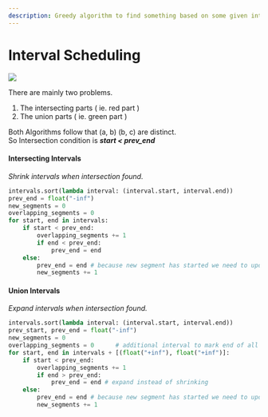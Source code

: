 ```yaml
---
description: Greedy algorithm to find something based on some given intervals.
---
```


# Interval Scheduling

![](https://2187286006-files.gitbook.io/~/files/v0/b/gitbook-x-prod.appspot.com/o/spaces%2FiQecqnXAxPpAqOy6q7mO%2Fuploads%2FnWnGyLIh0CCN4J5l1NGR%2Fimage.png?alt=media\&token=ce695807-e061-4300-8db3-5f15c3b72d7b)

There are mainly two problems.

1. The intersecting parts ( ie. red part )
2. The union parts ( ie. green part )

Both Algorithms follow that (a, b) (b, c) are distinct.\
So Intersection condition is _**start < prev\_end**_

#### Intersecting Intervals

_Shrink intervals when intersection found._

```python
intervals.sort(lambda interval: (interval.start, interval.end))
prev_end = float("-inf")
new_segments = 0
overlapping_segments = 0
for start, end in intervals:
    if start < prev_end:
        overlapping_segments += 1
        if end < prev_end:
            prev_end = end
    else:
        prev_end = end # because new segment has started we need to update end
        new_segments += 1
```

#### Union Intervals

_Expand intervals when intersection found._

```python
intervals.sort(lambda interval: (interval.start, interval.end))
prev_start, prev_end = float("-inf")
new_segments = 0
overlapping_segments = 0      # additional interval to mark end of all intervals
for start, end in intervals + [(float("+inf"), float("+inf")]:
    if start < prev_end:
        overlapping_segments += 1
        if end > prev_end:
            prev_end = end # expand instead of shrinking
    else:
        prev_end = end # because new segment has started we need to update end
        new_segments += 1
```
